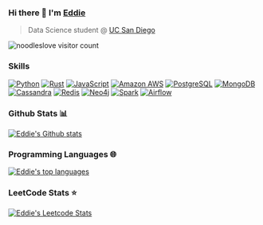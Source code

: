 ### Hi there 👋 I'm [Eddie](https://edwinho.online/)
> Data Science student @ [UC San Diego](https://ucsd.edu/)

<img src="https://komarev.com/ghpvc/?username=noodleslove" alt="noodleslove visitor count" />

<!--
**noodleslove/noodleslove** is a ✨ _special_ ✨ repository because its `README.md` (this file) appears on your GitHub profile.

Here are some ideas to get you started:

- 🔭 I’m currently working on ...
- 🌱 I’m currently learning ...
- 👯 I’m looking to collaborate on ...
- 🤔 I’m looking for help with ...
- 💬 Ask me about ...
- 📫 How to reach me: ...
- 😄 Pronouns: ...
- ⚡ Fun fact: ...
-->

### Skills

[![Python](https://img.shields.io/badge/Python-3776AB?style=for-the-badge&logo=python&logoColor=white)][python_url]
[![Rust](https://img.shields.io/badge/Rust-000000?style=for-the-badge&logo=rust&logoColor=white)][rust_url]
[![JavaScript](https://img.shields.io/badge/JavaScript-F7DF1E?style=for-the-badge&logo=javascript&logoColor=black)][javascript_url]
[![Amazon AWS](https://img.shields.io/badge/Amazon_AWS-232F3E?style=for-the-badge&logo=amazon-aws&logoColor=white)][aws_url]
[![PostgreSQL](https://img.shields.io/badge/PostgreSQL-316192?style=for-the-badge&logo=postgresql&logoColor=white)][postgresql_url]
[![MongoDB](https://img.shields.io/badge/MongoDB-4EA94B?style=for-the-badge&logo=mongodb&logoColor=white)][mongodb_url]
[![Cassandra](https://img.shields.io/badge/Cassandra-1287B1?style=for-the-badge&logo=apache%20cassandra&logoColor=white)][cassandra_url]
[![Redis](https://img.shields.io/badge/redis-%23DD0031.svg?&style=for-the-badge&logo=redis&logoColor=white)][redis_url]
[![Neo4j](https://img.shields.io/badge/Neo4j-018bff?style=for-the-badge&logo=neo4j&logoColor=white)][neo4j_url]
[![Spark](https://img.shields.io/badge/Spark%20AR-FF5C83?style=for-the-badge&logo=Spark&logoColor=white)][spark_url]
[![Airflow](https://img.shields.io/badge/Airflow-017CEE?style=for-the-badge&logo=Apache%20Airflow&logoColor=white)][airflow_url]

### Github Stats 📊

[![Eddie's Github stats](https://github-readme-stats-eta-silk.vercel.app/api?username=noodleslove&count_private=true&show_icons=true&card_width=450)](https://github.com/noodleslove)

### Programming Languages 🌐

[![Eddie's top languages](https://github-readme-stats-eta-silk.vercel.app/api/top-langs?username=noodleslove&langs_count=6&layout=compact&hide=html,webassembly&card_width=450)](https://github.com/noodleslove)

### LeetCode Stats ⭐️

[![Eddie's Leetcode Stats](https://leetcard.jacoblin.cool/noodleslove)](https://leetcode.com/noodleslove)


[python_url]: https://www.python.org/
[rust_url]: https://www.rust-lang.org/
[javascript_url]: https://nodejs.org/en
[aws_url]: https://aws.amazon.com/
[postgresql_url]: https://www.postgresql.org/
[mongodb_url]: https://www.mongodb.com/
[cassandra_url]: https://cassandra.apache.org/_/index.html
[redis_url]: https://redis.io/
[neo4j_url]: https://neo4j.com/
[spark_url]: https://spark.apache.org/
[airflow_url]: https://airflow.apache.org/
